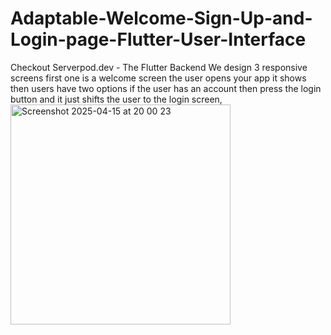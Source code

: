 # Adaptable-Welcome-Sign-Up-and-Login-page-Flutter-User-Interface
Checkout Serverpod.dev - The Flutter Backend We design 3 responsive screens first one is a welcome screen the user opens your app it shows then users have two options if the user has an account then press the login button and it just shifts the user to the login screen,
<img width="352" alt="Screenshot 2025-04-15 at 20 00 23" src="https://github.com/user-attachments/assets/757e5a2c-8fbe-4ffd-a39b-7a666f013e52" />
